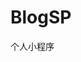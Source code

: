 # BlogSP
个人小程序
<br>
<img src="https://blog.myfeiyou.com/public/public/images/weixin_chart.jpg" alt="">